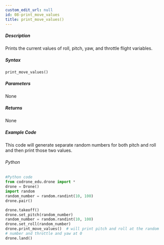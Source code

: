 ```yaml
---
custom_edit_url: null
id: 08-print_move_values
title: print_move_values()
---
```


##### Description

Prints the current values of roll, pitch, yaw, and throttle flight variables.

##### Syntax
```print_move_values()```

##### Parameters

None

##### Returns

None

##### Example Code
This code will generate separate random numbers for both pitch and roll and then print those two values.
###### Python
```python
#Python code
from codrone_edu.drone import *
drone = Drone()
import random
random_number = random.randint(10, 100)
drone.pair()

drone.takeoff()
drone.set_pitch(random_number)
random_number = random.randint(10, 100)
drone.set_roll(random_number)
drone.print_move_values()  # will print pitch and roll at the random
# number and throttle and yaw at 0
drone.land()
```